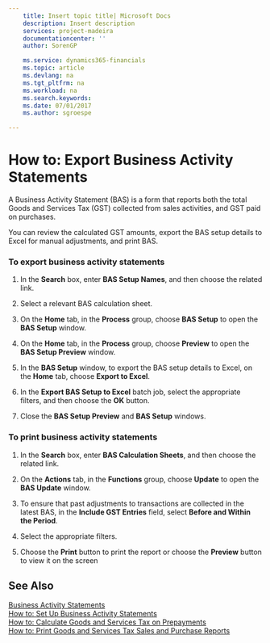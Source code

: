 ```yaml
---
    title: Insert topic title| Microsoft Docs
    description: Insert description
    services: project-madeira
    documentationcenter: ''
    author: SorenGP

    ms.service: dynamics365-financials
    ms.topic: article
    ms.devlang: na
    ms.tgt_pltfrm: na
    ms.workload: na
    ms.search.keywords:
    ms.date: 07/01/2017
    ms.author: sgroespe

---
```

# How to: Export Business Activity Statements
A Business Activity Statement (BAS) is a form that reports both the total Goods and Services Tax (GST) collected from sales activities, and GST paid on purchases.  
  
 You can review the calculated GST amounts, export the BAS setup details to Excel for manual adjustments, and print BAS.  
  
### To export business activity statements  
  
1.  In the **Search** box, enter **BAS Setup Names**, and then choose the related link.  
  
2.  Select a relevant BAS calculation sheet.  
  
3.  On the **Home** tab, in the **Process** group, choose **BAS Setup** to open the **BAS Setup** window.  
  
4.  On the **Home** tab, in the **Process** group, choose **Preview** to open the **BAS Setup Preview** window.  
  
5.  In the **BAS Setup** window, to export the BAS setup details to Excel, on the **Home** tab, choose **Export to Excel**.  
  
6.  In the **Export BAS Setup to Excel** batch job, select the appropriate filters, and then choose the **OK** button.  
  
7.  Close the **BAS Setup Preview** and **BAS Setup** windows.  
  
### To print business activity statements  
  
1.  In the **Search** box, enter **BAS Calculation Sheets**, and then choose the related link.  
  
2.  On the **Actions** tab, in the **Functions** group, choose **Update** to open the **BAS Update** window.  
  
3.  To ensure that past adjustments to transactions are collected in the latest BAS, in the **Include GST Entries** field, select **Before and Within the Period**.  
  
4.  Select the appropriate filters.  
  
5.  Choose the **Print** button to print the report or choose the **Preview** button to view it on the screen  
  
## See Also  
 [Business Activity Statements](business-activity-statements.md)   
 [How to: Set Up Business Activity Statements](how-to-set-up-business-activity-statements.md)   
 [How to: Calculate Goods and Services Tax on Prepayments](how-to-calculate-goods-and-services-tax-on-prepayments.md)   
 [How to: Print Goods and Services Tax Sales and Purchase Reports](how-to-print-goods-and-services-tax-sales-and-purchase-reports.md)